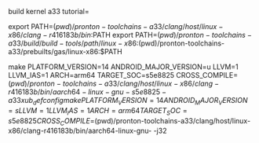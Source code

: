 build kernel a33 tutorial=


export PATH=$(pwd)/pronton-toolchains-a33/clang/host/linux-x86/clang-r416183b/bin:$PATH
export PATH=$(pwd)/pronton-toolchains-a33/build/build-tools/path/linux-x86:$(pwd)/pronton-toolchains-a33/prebuilts/gas/linux-x86:$PATH

make PLATFORM_VERSION=14 ANDROID_MAJOR_VERSION=u LLVM=1 LLVM_IAS=1 ARCH=arm64 TARGET_SOC=s5e8825 CROSS_COMPILE=$(pwd)/pronton-toolchains-a33/clang/host/linux-x86/clang-r416183b/bin/aarch64-linux-gnu- s5e8825-a33xub_defconfig
make PLATFORM_VERSION=14 ANDROID_MAJOR_VERSION=s LLVM=1 LLVM_IAS=1 ARCH=arm64 TARGET_SOC=s5e8825 CROSS_COMPILE=$(pwd)/pronton-toolchains-a33/clang/host/linux-x86/clang-r416183b/bin/aarch64-linux-gnu- -j32
